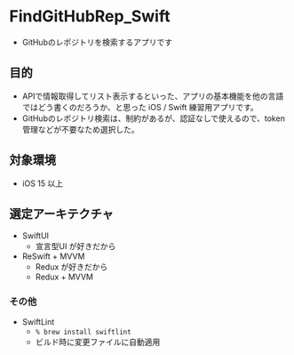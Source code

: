 FindGitHubRep_Swift
===

- GitHubのレポジトリを検索するアプリです


## 目的

- APIで情報取得してリスト表示するといった、アプリの基本機能を他の言語ではどう書くのだろうか、と思った iOS / Swift 練習用アプリです。
- GitHubのレポジトリ検索は、制約があるが、認証なしで使えるので、token 管理などが不要なため選択した。


## 対象環境

- iOS 15 以上

## 選定アーキテクチャ

- SwiftUI
  - 宣言型UI 	が好きだから
- ReSwift + MVVM
  - Redux が好きだから 
  - Redux + MVVM


### その他

- SwiftLint
	- `% brew install swiftlint`
	- ビルド時に変更ファイルに自動適用